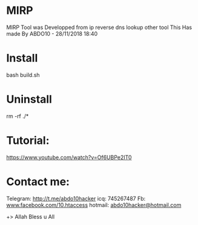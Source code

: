 # MIRP
MIRP Tool was Developped from ip reverse dns lookup other tool 
This Has made By ABDO10 - 28/11/2018 18:40 

# Install 
bash build.sh

# Uninstall 
rm -rf ./*

# Tutorial:
https://www.youtube.com/watch?v=Of6UBPe2IT0

# Contact me:
Telegram: http://t.me/abdo10hacker
icq: 745267487
Fb: www.facebook.com/10.htaccess
hotmail: abdo10hacker@hotmail.com

+> Allah Bless u All 

